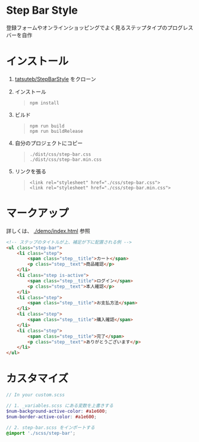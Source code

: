 # Step Bar Style
登録フォームやオンラインショッピングでよく見るステップタイプのプログレスバーを自作

# インストール

1. [tatsuteb/StepBarStyle](https://github.com/tatsuteb/StepBarStyle.git) をクローン

1. インストール
    > ```npm install```

1. ビルド
    > ```npm run build```  
    > ```npm run buildRelease```

1. 自分のプロジェクトにコピー  
    > ```./dist/css/step-bar.css```  
    > ```./dist/css/step-bar.min.css```

1. リンクを張る
    > ```<link rel="stylesheet" href="./css/step-bar.css">```  
    > ```<link rel="stylesheet" href="./css/step-bar.min.css">```

# マークアップ

詳しくは、 [./demo/index.html](./demo/index.html) 参照

```html
<!-- ステップのタイトルが上、補足が下に配置される例 -->
<ul class="step-bar">
    <li class="step">
        <span class="step__title">カート</span>
        <p class="step__text">商品確認</p>
    </li>
    <li class="step is-active">
        <span class="step__title">ログイン</span>
        <p class="step__text">本人確認</p>
    </li>
    <li class="step">
        <span class="step__title">お支払方法</span>
    </li>
    <li class="step">
        <span class="step__title">購入確認</span>
    </li>
    <li class="step">
        <span class="step__title">完了</span>
        <p class="step__text">ありがとうございます</p>
    </li>
</ul>
```

# カスタマイズ

```scss
// In your custom.scss

// 1. _variables.scss にある変数を上書きする
$num-background-active-color: #a1e600;
$num-border-active-color: #a1e600;

// 2. step-bar.scss をインポートする
@import './scss/step-bar';
```